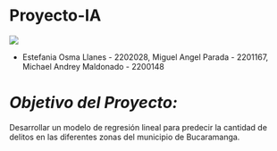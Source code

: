 # Proyecto-IA

![](https://drive.google.com/uc?export=view&id=1pVVPzE29q9f9yAcdr73SWj-5v9nNYkBB)

- Estefania Osma Llanes - 2202028, Miguel Angel Parada - 2201167, Michael Andrey Maldonado - 2200148

# ***Objetivo del Proyecto:***  

Desarrollar un modelo de regresión lineal para predecir la cantidad de delitos en las diferentes zonas del municipio de Bucaramanga.
